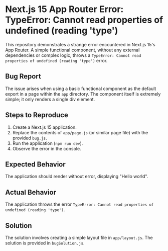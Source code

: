 # Next.js 15 App Router Error: TypeError: Cannot read properties of undefined (reading 'type')

This repository demonstrates a strange error encountered in Next.js 15's App Router. A simple functional component, without any external dependencies or complex logic, throws a `TypeError: Cannot read properties of undefined (reading 'type')` error.

## Bug Report

The issue arises when using a basic functional component as the default export in a page within the `app` directory.  The component itself is extremely simple; it only renders a single div element.

## Steps to Reproduce

1. Create a Next.js 15 application.
2. Replace the contents of `app/page.js` (or similar page file) with the provided `bug.js`.
3. Run the application (`npm run dev`).
4. Observe the error in the console.

## Expected Behavior

The application should render without error, displaying "Hello world".

## Actual Behavior

The application throws the error `TypeError: Cannot read properties of undefined (reading 'type')`.

## Solution

The solution involves creating a simple layout file in `app/layout.js`. The solution is provided in `bugSolution.js`.
